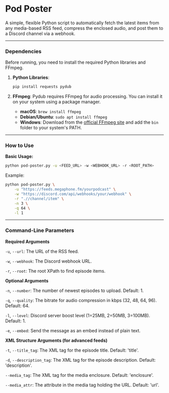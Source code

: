 # Pod Poster

A simple, flexible Python script to automatically fetch the latest items from any media-based RSS feed, compress the enclosed audio, and post them to a Discord channel via a webhook.


---

### Dependencies

Before running, you need to install the required Python libraries and FFmpeg.

1.  **Python Libraries**:
    ```bash
    pip install requests pydub
    ```

2.  **FFmpeg**:
    Pydub requires FFmpeg for audio processing. You can install it on your system using a package manager.
    * **macOS**: `brew install ffmpeg`
    * **Debian/Ubuntu**: `sudo apt install ffmpeg`
    * **Windows**: Download from the [official FFmpeg site](https://ffmpeg.org/download.html) and add the `bin` folder to your system's PATH.

---

### How to Use

**Basic Usage:**
```bash
python pod-poster.py -u <FEED_URL> -w <WEBHOOK_URL> -r <ROOT_PATH>
```

Example:
```bash
python pod-poster.py \
    -u "https://feeds.megaphone.fm/yourpodcast" \
    -w "https://discord.com/api/webhooks/your/webhook" \
    -r ".//channel/item" \
    -n 3 \
    -q 64 \
    -l 1
```

---

### Command-Line Parameters
**Required Arguments**

`-u`, `--url`: The URL of the RSS feed.

`-w`, `--webhook`: The Discord webhook URL.

`-r`, `--root`: The root XPath to find episode items.

**Optional Arguments**

`-n`, `--number`: The number of newest episodes to upload. Default: 1.

`-q`, `--quality`: The bitrate for audio compression in kbps (32, 48, 64, 96). Default: 64.

`-l`, `--level`: Discord server boost level (1=25MB, 2=50MB, 3=100MB). Default: 1.

`-e`, `--embed`: Send the message as an embed instead of plain text.

**XML Structure Arguments (for advanced feeds)**

`-t`, `--title_tag`: The XML tag for the episode title. Default: 'title'.

`-d`, `--description_tag`: The XML tag for the episode description. Default: 'description'.

`--media_tag`: The XML tag for the media enclosure. Default: 'enclosure'.

`--media_attr`: The attribute in the media tag holding the URL. Default: 'url'.
